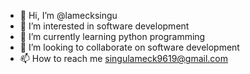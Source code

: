 - 👋 Hi, I’m @lamecksingu
- 👀 I’m interested in software development
- 🌱 I’m currently learning python programming
- 💞️ I’m looking to collaborate on software development
- 📫 How to reach me singulameck9619@gmail.com

<!---
lamecksingu/lamecksingu is a ✨ special ✨ repository because its `README.md` (this file) appears on your GitHub profile.
You can click the Preview link to take a look at your changes.
--->
